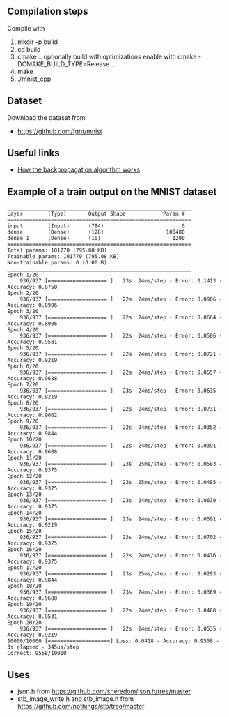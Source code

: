 ## Compilation steps
Compile with
1. mkdir -p build
1. cd build
1. cmake ..
    optionally build with optimizations enable with 
    cmake -DCMAKE_BUILD_TYPE=Release .. 
1. make
1. ./mnist_cpp

## Dataset
Download the dataset from:
- https://github.com/fgnt/mnist

## Useful links
- [How the backpropagation algorithm works](http://neuralnetworksanddeeplearning.com/chap2.html)

## Example of a train output on the MNIST dataset
```
___________________________________________________________
Layer        (Type)       Output Shape            Param #
===========================================================
input        (Input)      (784)                         0
dense        (Dense)      (128)                    100480
dense_1      (Dense)      (10)                       1290
===========================================================
Total params: 101770 (795.08 KB)
Trainable params: 101770 (795.08 KB)
Non-trainable params: 0 (0.00 B)
___________________________________________________________
Epoch 1/20
    936/937 [=================== ]   23s  24ms/step - Error: 0.1413 - Accuracy: 0.8750
Epoch 2/20
    936/937 [=================== ]   22s  24ms/step - Error: 0.0986 - Accuracy: 0.8906
Epoch 3/20
    936/937 [=================== ]   22s  24ms/step - Error: 0.0664 - Accuracy: 0.8906
Epoch 4/20
    936/937 [=================== ]   22s  24ms/step - Error: 0.0506 - Accuracy: 0.9531
Epoch 5/20
    936/937 [=================== ]   22s  24ms/step - Error: 0.0721 - Accuracy: 0.9219
Epoch 6/20
    936/937 [=================== ]   22s  24ms/step - Error: 0.0557 - Accuracy: 0.9688
Epoch 7/20
    936/937 [=================== ]   23s  24ms/step - Error: 0.0635 - Accuracy: 0.9219
Epoch 8/20
    936/937 [=================== ]   22s  24ms/step - Error: 0.0731 - Accuracy: 0.9062
Epoch 9/20
    936/937 [=================== ]   22s  24ms/step - Error: 0.0352 - Accuracy: 0.9844
Epoch 10/20
    936/937 [=================== ]   22s  24ms/step - Error: 0.0391 - Accuracy: 0.9688
Epoch 11/20
    936/937 [=================== ]   23s  25ms/step - Error: 0.0583 - Accuracy: 0.9375
Epoch 12/20
    936/937 [=================== ]   23s  25ms/step - Error: 0.0485 - Accuracy: 0.9375
Epoch 13/20
    936/937 [=================== ]   23s  24ms/step - Error: 0.0630 - Accuracy: 0.9375
Epoch 14/20
    936/937 [=================== ]   23s  24ms/step - Error: 0.0591 - Accuracy: 0.9219
Epoch 15/20
    936/937 [=================== ]   23s  24ms/step - Error: 0.0702 - Accuracy: 0.9375
Epoch 16/20
    936/937 [=================== ]   22s  24ms/step - Error: 0.0416 - Accuracy: 0.9375
Epoch 17/20
    936/937 [=================== ]   23s  25ms/step - Error: 0.0293 - Accuracy: 0.9844
Epoch 18/20
    936/937 [=================== ]   23s  24ms/step - Error: 0.0389 - Accuracy: 0.9688
Epoch 19/20
    936/937 [=================== ]   22s  24ms/step - Error: 0.0408 - Accuracy: 0.9531
Epoch 20/20
    936/937 [=================== ]   22s  24ms/step - Error: 0.0535 - Accuracy: 0.9219
10000/10000 [====================] Loss: 0.0418 - Accuracy: 0.9558 -    3s elapsed - 345us/step
Correct: 9558/10000
```

## Uses 
- json.h from https://github.com/sheredom/json.h/tree/master
- stb_image_write.h and stb_image.h from https://github.com/nothings/stb/tree/master
